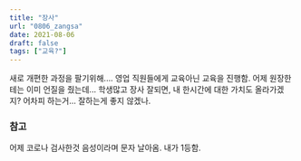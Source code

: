 ```yaml
---
title: "장사"
url: "0806_zangsa"
date: 2021-08-06
draft: false
tags: ["교육?"]
---
```

새로 개편한 과정을 팔기위해.... 영업 직원들에게 교육아닌 교육을 진행함. 어제 원장한테는 이미 언질을 줬는데... 학생많고 장사 잘되면, 내 한시간에 대한 가치도 올라가겠지? 어차피 하는거... 잘하는게 좋지 않겠나.

### 참고

어제 코로나 검사한것 음성이라며 문자 날아옴. 내가 1등함.
